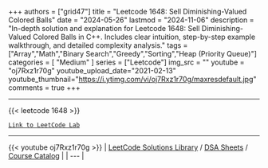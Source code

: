 
+++
authors = ["grid47"]
title = "Leetcode 1648: Sell Diminishing-Valued Colored Balls"
date = "2024-05-26"
lastmod = "2024-11-06"
description = "In-depth solution and explanation for Leetcode 1648: Sell Diminishing-Valued Colored Balls in C++. Includes clear intuition, step-by-step example walkthrough, and detailed complexity analysis."
tags = ["Array","Math","Binary Search","Greedy","Sorting","Heap (Priority Queue)"]
categories = [
    "Medium"
]
series = ["Leetcode"]
img_src = ""
youtube = "oj7Rxz1r70g"
youtube_upload_date="2021-02-13"
youtube_thumbnail="https://i.ytimg.com/vi/oj7Rxz1r70g/maxresdefault.jpg"
comments = true
+++



---
{{< leetcode 1648 >}}

[`Link to LeetCode Lab`](https://leetcode.com/problems/sell-diminishing-valued-colored-balls/description/)

---
{{< youtube oj7Rxz1r70g >}}
| [LeetCode Solutions Library](https://grid47.xyz/leetcode/) / [DSA Sheets](https://grid47.xyz/sheets/) / [Course Catalog](https://grid47.xyz/courses/) |
| --- |
